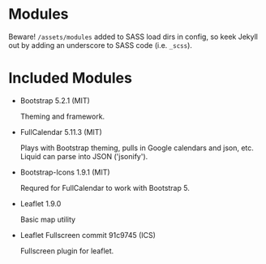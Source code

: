 
Modules
=======

Beware! `/assets/modules` added to SASS load dirs in config, so keek Jekyll out 
by adding an underscore to SASS code (i.e. `_scss`).

Included Modules
================

+ Bootstrap 5.2.1 (MIT)
  
  Theming and framework.

+ FullCalendar 5.11.3 (MIT)

  Plays with Bootstrap theming, pulls in Google calendars and json, etc.
  Liquid can parse into JSON ('jsonify').

+ Bootstrap-Icons 1.9.1 (MIT)

  Requred for FullCalendar to work with Bootstrap 5.

+ Leaflet 1.9.0

  Basic map utility

+ Leaflet Fullscreen commit 91c9745 (ICS)

  Fullscreen plugin for leaflet.
 
